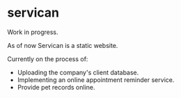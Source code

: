 # servican

Work in progress.

As of now Servican is a static website. 

Currently on the process of: 

- Uploading the company's client database.
- Implementing an online appointment reminder service.
- Provide pet records online.
